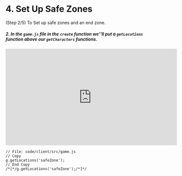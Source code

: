 # 4. Set Up Safe Zones
(Step 2/5) To Set up safe zones and an end zone.

##### 2. In the `game.js` file in the `create` function we''ll put a  `getLocations` function **above** our `getCharacters` _functions_.

<iframe width="560" height="315" src="https://www.youtube.com/embed/Tkl6o1Z88P0" frameborder="0" allow="accelerometer; autoplay; clipboard-write; encrypted-media; gyroscope; picture-in-picture" allowfullscreen></iframe><br>

```
// File: code/client/src/game.js
// Copy 
g.getLocations('safeZone');
// End Copy
/*[*/g.getLocations('safeZone');/*]*/
```